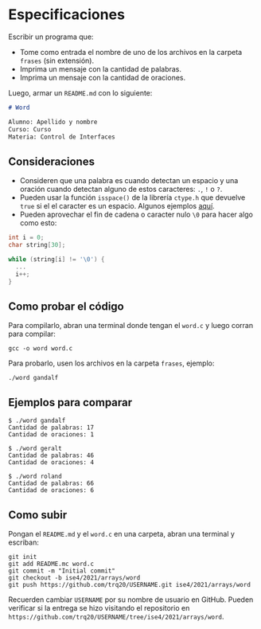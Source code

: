 # Especificaciones

Escribir un programa que: 
  - Tome como entrada el nombre de uno de los archivos en la carpeta `frases` (sin extensión).
  - Imprima un mensaje con la cantidad de palabras.
  - Imprima un mensaje con la cantidad de oraciones.
  
Luego, armar un `README.md` con lo siguiente:

```markdown
# Word

Alumno: Apellido y nombre
Curso: Curso
Materia: Control de Interfaces
```

## Consideraciones

- Consideren que una palabra es cuando detectan un espacio y una oración cuando detectan alguno de estos caracteres: `.`, `!` o `?`.
- Pueden usar la función `isspace()` de la librería `ctype.h` que devuelve `true` si el el caracter es un espacio. Algunos ejemplos [aquí](https://www.programiz.com/c-programming/library-function/ctype.h/isspace).
- Pueden aprovechar el fin de cadena o caracter nulo `\0` para hacer algo como esto:

```c
int i = 0;
char string[30];

while (string[i] != '\0') {
  ...
  i++;
}
```

## Como probar el código

Para compilarlo, abran una terminal donde tengan el `word.c` y luego corran para compilar:

```
gcc -o word word.c
```

Para probarlo, usen los archivos en la carpeta `frases`, ejemplo:

```
./word gandalf
```

## Ejemplos para comparar

```
$ ./word gandalf
Cantidad de palabras: 17
Cantidad de oraciones: 1
```

```
$ ./word geralt
Cantidad de palabras: 46
Cantidad de oraciones: 4
```

```
$ ./word roland
Cantidad de palabras: 66
Cantidad de oraciones: 6
```

## Como subir

Pongan el `README.md` y el `word.c` en una carpeta, abran una terminal y escriban:

```
git init
git add README.mc word.c
git commit -m "Initial commit"
git checkout -b ise4/2021/arrays/word
git push https://github.com/trq20/USERNAME.git ise4/2021/arrays/word
```

Recuerden cambiar `USERNAME` por su nombre de usuario en GitHub. Pueden verificar si la entrega se hizo visitando el repositorio en `https://github.com/trq20/USERNAME/tree/ise4/2021/arrays/word`.
